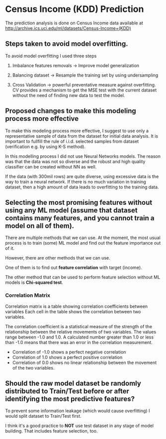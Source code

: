 
# Census Income (KDD) Prediction

The prediction analysis is done on Census Income data available at http://archive.ics.uci.edu/ml/datasets/Census-Income+(KDD)


## Steps taken to avoid model overfitting.

 To avoid model overfitting I used three steps
 
 1. Imbalance features removals -> Improve model generalization 
 
 2. Balancing dataset -> Resample the training set by using undersampling
 
 3. Cross Validation -> powerful preventative measure against overfitting. CV provides a mechanism to get the MSE test with the current dataset without the need of finding new data to test the model.
 

## Proposed changes to make this modeling process more effective 

To make this modeling process more effective, I suggest to use only a representative sample of data from the dataset for initial data analysis. It is important to fullfill the rule of i.i.d. selected samples from dataset (verification e.g. by using K-S method). 

In this modelling process I did not use Neural Networks models. The reason was that the data was not so diverse and the robust and high quality classifier can be created without NN as well. 

If the data (with 300mil rows) are quite diverse, using excessive data is the way to train a neural network. If there is no much variation in training dataset, then a high amount of data leads to overfitting to the training data.


## Selecting the most promising features without using any ML model (assume that dataset contains many features, and you cannot train a model on all of them). 

There are multiple methods that we can use. At the moment, the most usual process is to train (some) ML model and find out the feature importance out of it. 

However, there are other methods that we can use. 

One of them is to find out **feature correlation** with target (income).

The other method that can be used to perform feature selection without ML models is **Chi-squared test**.

### Correlation Matrix
Correlation matrix is a table showing correlation coefficients between variables Each cell in the table shows the correlation between two variables.

The correlation coefficient is a statistical measure of the strength of the relationship between the relative movements of two variables. The values range between -1.0 and 1.0. A calculated number greater than 1.0 or less than -1.0 means that there was an error in the correlation measurement. 
- Correlation of -1.0 shows a perfect negative correlation
- Correlation of 1.0 shows a perfect positive correlation
- Correlation of 0.0 shows no linear relationship between the movement of the two variables.

## Should the raw model dataset be randomly distributed to Train/Test before or after identifying the most predictive features?

To prevent some information leakage (which would cause overfitting) I would split dataset to Train/Test first.

I think it's a good practice to **NOT** use test dataset in any stage of model building. That includes feature selection, too.

